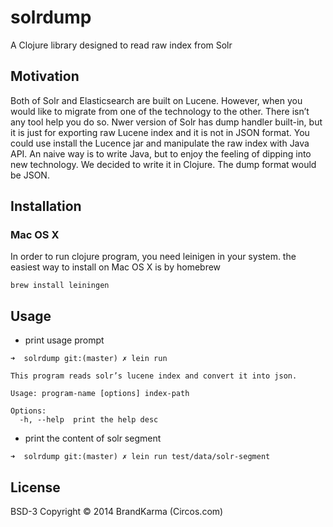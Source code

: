 # solrdump

A Clojure library designed to read raw index from Solr

## Motivation
Both of Solr and Elasticsearch are built on Lucene. However, when you would like to migrate from one of the technology to the other. There isn’t any tool help you do so. Nwer version of Solr has dump handler built-in, but it is just for exporting raw Lucene index and it is not in JSON format. You could use install the Lucence jar and manipulate the raw index with Java API. An naive way is to write Java, but to enjoy the feeling of dipping into new technology. We decided to write it in Clojure. The dump format would be JSON.

## Installation

### Mac OS X

In order to run clojure program, you need leinigen in your system. the easiest way to install on Mac OS X is by homebrew

```
brew install leiningen
```


## Usage

  * print usage prompt
```
➜  solrdump git:(master) ✗ lein run

This program reads solr’s lucene index and convert it into json.

Usage: program-name [options] index-path

Options:
  -h, --help  print the help desc
```

   * print the content of solr segment
```
➜  solrdump git:(master) ✗ lein run test/data/solr-segment
```

## License
BSD-3 Copyright © 2014 BrandKarma (Circos.com)

